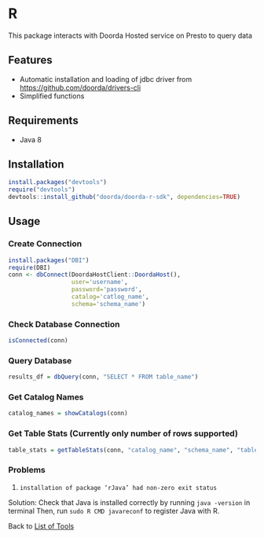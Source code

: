 # R

This package interacts with Doorda Hosted service on Presto to query data 

## Features
- Automatic installation and loading of jdbc driver from https://github.com/doorda/drivers-cli
- Simplified functions

## Requirements
- Java 8

## Installation

```r
install.packages("devtools")
require("devtools")
devtools::install_github("doorda/doorda-r-sdk", dependencies=TRUE)
```

## Usage 

### Create Connection

```r
install.packages("DBI")
require(DBI)
conn <- dbConnect(DoordaHostClient::DoordaHost(),
                  user='username',
                  password='password',
                  catalog='catlog_name',
                  schema='schema_name')
```

### Check Database Connection
```r
isConnected(conn)
```

### Query Database

```r
results_df = dbQuery(conn, "SELECT * FROM table_name")
```

### Get Catalog Names

```r
catalog_names = showCatalogs(conn)
```

### Get Table Stats (Currently only number of rows supported)

```r
table_stats = getTableStats(conn, "catalog_name", "schema_name", "table_name")

```

### Problems

1) `installation of package ‘rJava’ had non-zero exit status`

Solution: 
Check that Java is installed correctly by running `java -version` in terminal
Then, run `sudo R CMD javareconf` to register Java with R. 




Back to [List of Tools](README.md#list-of-supported-tools)